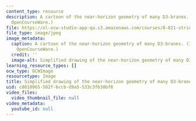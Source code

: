 ```yaml
---
content_type: resource
description: A cartoon of the near-horizon geometry of many D3-branes. (Image by MIT
  OpenCourseWare.)
file: https://ol-ocw-studio-app-qa.s3.amazonaws.com/courses/8-821-string-theory-fall-2008/c0610965502f6ccbd9a5533c3fb30bf8_8-821f08.jpg
file_type: image/jpeg
image_metadata:
  caption: A cartoon of the near-horizon geometry of many D3-branes. (Image by MIT
    OpenCourseWare.)
  credit: ''
  image-alt: Simplified drawing of the near-horizon geometry of many D3-branes.
learning_resource_types: []
ocw_type: OCWImage
resourcetype: Image
title: Simplified drawing of the near-horizon geometry of many D3-branes
uid: c0610965-502f-6ccb-d9a5-533c3fb30bf8
video_files:
  video_thumbnail_file: null
video_metadata:
  youtube_id: null
---
```

